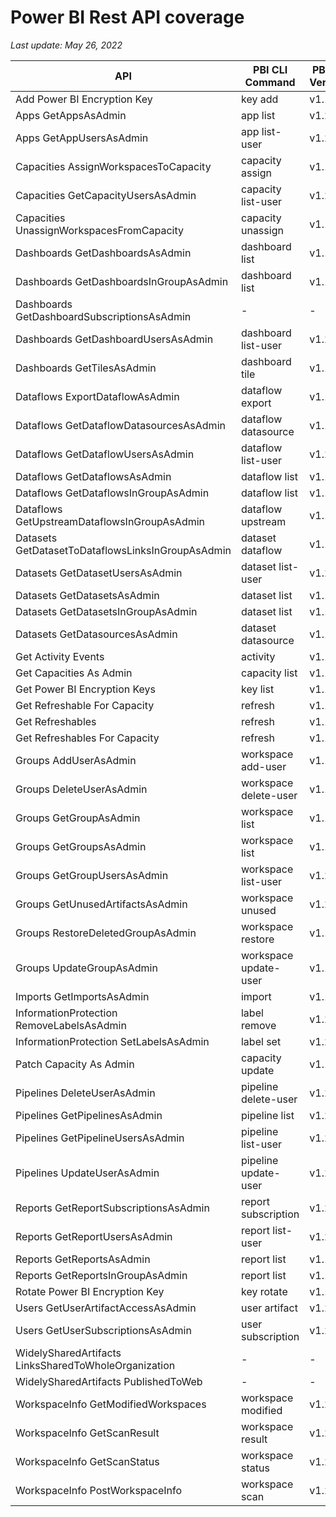 # Power BI Rest API coverage

_Last update: May 26, 2022_

| API                                                  | PBI CLI Command       | PBICLI Version |
| ---------------------------------------------------- | --------------------- | -------------- |
| Add Power BI Encryption Key                          | key add               | v1.1           |
| Apps GetAppsAsAdmin                                  | app list              | v1.2           |
| Apps GetAppUsersAsAdmin                              | app list-user         | v1.2           |
| Capacities AssignWorkspacesToCapacity                | capacity assign       | v1.1           |
| Capacities GetCapacityUsersAsAdmin                   | capacity list-user    | v1.2           |
| Capacities UnassignWorkspacesFromCapacity            | capacity unassign     | v1.1           |
| Dashboards GetDashboardsAsAdmin                      | dashboard list        | v1.1           |
| Dashboards GetDashboardsInGroupAsAdmin               | dashboard list        | v1.1           |
| Dashboards GetDashboardSubscriptionsAsAdmin          | -                     | -              |
| Dashboards GetDashboardUsersAsAdmin                  | dashboard list-user   | v1.2           |
| Dashboards GetTilesAsAdmin                           | dashboard tile        | v1.1           |
| Dataflows ExportDataflowAsAdmin                      | dataflow export       | v1.1           |
| Dataflows GetDataflowDatasourcesAsAdmin              | dataflow datasource   | v1.1           |
| Dataflows GetDataflowUsersAsAdmin                    | dataflow list-user    | v1.2           |
| Dataflows GetDataflowsAsAdmin                        | dataflow list         | v1.1           |
| Dataflows GetDataflowsInGroupAsAdmin                 | dataflow list         | v1.1           |
| Dataflows GetUpstreamDataflowsInGroupAsAdmin         | dataflow upstream     | v1.1           |
| Datasets GetDatasetToDataflowsLinksInGroupAsAdmin    | dataset dataflow      | v1.1           |
| Datasets GetDatasetUsersAsAdmin                      | dataset list-user     | v1.2           |
| Datasets GetDatasetsAsAdmin                          | dataset list          | v1.1           |
| Datasets GetDatasetsInGroupAsAdmin                   | dataset list          | v1.1           |
| Datasets GetDatasourcesAsAdmin                       | dataset datasource    | v1.1           |
| Get Activity Events                                  | activity              | v1.1           |
| Get Capacities As Admin                              | capacity list         | v1.1           |
| Get Power BI Encryption Keys                         | key list              | v1.1           |
| Get Refreshable For Capacity                         | refresh               | v1.1           |
| Get Refreshables                                     | refresh               | v1.1           |
| Get Refreshables For Capacity                        | refresh               | v1.1           |
| Groups AddUserAsAdmin                                | workspace add-user    | v1.1           |
| Groups DeleteUserAsAdmin                             | workspace delete-user | v1.1           |
| Groups GetGroupAsAdmin                               | workspace list        | v1.1           |
| Groups GetGroupsAsAdmin                              | workspace list        | v1.1           |
| Groups GetGroupUsersAsAdmin                          | workspace list-user   | v1.2           |
| Groups GetUnusedArtifactsAsAdmin                     | workspace unused      | v1.2           |
| Groups RestoreDeletedGroupAsAdmin                    | workspace restore     | v1.1           |
| Groups UpdateGroupAsAdmin                            | workspace update-user | v1.1           |
| Imports GetImportsAsAdmin                            | import                | v1.1           |
| InformationProtection RemoveLabelsAsAdmin            | label remove          | v1.2           |
| InformationProtection SetLabelsAsAdmin               | label set             | v1.2           |
| Patch Capacity As Admin                              | capacity update       | v1.1           |
| Pipelines DeleteUserAsAdmin                          | pipeline delete-user  | v1.2           |
| Pipelines GetPipelinesAsAdmin                        | pipeline list         | v1.2           |
| Pipelines GetPipelineUsersAsAdmin                    | pipeline list-user    | v1.2           |
| Pipelines UpdateUserAsAdmin                          | pipeline update-user  | v1.2           |
| Reports GetReportSubscriptionsAsAdmin                | report subscription   | v1.2           |
| Reports GetReportUsersAsAdmin                        | report list-user      | v1.2           |
| Reports GetReportsAsAdmin                            | report list           | v1.1           |
| Reports GetReportsInGroupAsAdmin                     | report list           | v1.1           |
| Rotate Power BI Encryption Key                       | key rotate            | v1.1           |
| Users GetUserArtifactAccessAsAdmin                   | user artifact         | v1.2           |
| Users GetUserSubscriptionsAsAdmin                    | user subscription     | v1.2           |
| WidelySharedArtifacts LinksSharedToWholeOrganization | -                     | -              |
| WidelySharedArtifacts PublishedToWeb                 | -                     | -              |
| WorkspaceInfo GetModifiedWorkspaces                  | workspace modified    | v1.2           |
| WorkspaceInfo GetScanResult                          | workspace result      | v1.2           |
| WorkspaceInfo GetScanStatus                          | workspace status      | v1.2           |
| WorkspaceInfo PostWorkspaceInfo                      | workspace scan        | v1.2           |
